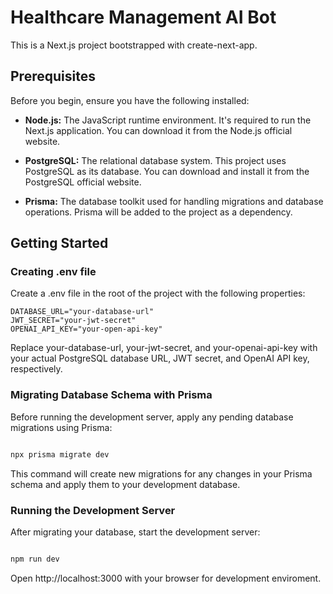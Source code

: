 # Healthcare Management AI Bot

This is a Next.js project bootstrapped with create-next-app.
## Prerequisites

Before you begin, ensure you have the following installed:

- **Node.js:** The JavaScript runtime environment. It's required to run the Next.js application. You can download it from the Node.js official website.

- **PostgreSQL:** The relational database system. This project uses PostgreSQL as its database. You can download and install it from the PostgreSQL official website.

- **Prisma:** The database toolkit used for handling migrations and database operations. Prisma will be added to the project as a dependency.

## Getting Started

### Creating .env file

Create a .env file in the root of the project with the following properties:

```
DATABASE_URL="your-database-url"
JWT_SECRET="your-jwt-secret"
OPENAI_API_KEY="your-open-api-key"
```

Replace your-database-url, your-jwt-secret, and your-openai-api-key with your actual PostgreSQL database URL, JWT secret, and OpenAI API key, respectively.

### Migrating Database Schema with Prisma

Before running the development server, apply any pending database migrations using Prisma:

```bash

npx prisma migrate dev
```

This command will create new migrations for any changes in your Prisma schema and apply them to your development database.

### Running the Development Server

After migrating your database, start the development server:

```bash

npm run dev
```

Open http://localhost:3000 with your browser for development enviroment.
